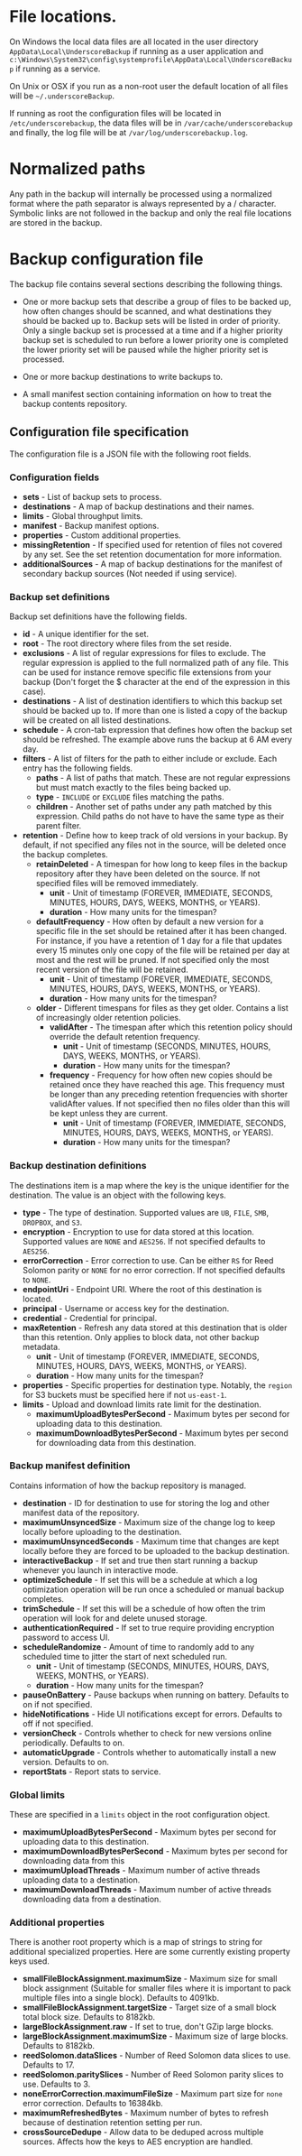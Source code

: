 # File locations.

On Windows the local data files are all located in the user directory `AppData\Local\UnderscoreBackup` if
running as a user application and `c:\Windows\System32\config\systemprofile\AppData\Local\UnderscoreBackup`
if running as a service.

On Unix or OSX if you run as a non-root user the default location of all files will be `~/.underscoreBackup`.

If running as root the configuration files will be located in `/etc/underscorebackup`, the data files will be in
`/var/cache/underscorebackup` and finally, the log file will be at `/var/log/underscorebackup.log`.

# Normalized paths

Any path in the backup will internally be processed using a normalized format where the path separator is always
represented by a / character. Symbolic links are not followed in the backup and only the real file locations
are stored in the backup.

# Backup configuration file

The backup file contains several sections describing the following things.

* One or more backup sets that describe a group of files to be backed up, how often changes should be scanned, and what
  destinations they should be backed up to. Backup sets will be listed in order of priority. Only a single backup set is
  processed at a time and if a higher priority backup set is scheduled to run before a lower priority one is completed
  the lower priority set will be paused while the higher priority set is processed.

* One or more backup destinations to write backups to.

* A small manifest section containing information on how to treat the backup contents repository.

## Configuration file specification

The configuration file is a JSON file with the following root fields.

### Configuration fields

* **sets** - List of backup sets to process.
* **destinations** - A map of backup destinations and their names.
* **limits** - Global throughput limits.
* **manifest** - Backup manifest options.
* **properties** - Custom additional properties.
* **missingRetention** - If specified used for retention of files not covered by any set. See the set retention
  documentation for more information.
* **additionalSources** - A map of backup destinations for the manifest of secondary backup sources (Not needed if using
  service).

### Backup set definitions

Backup set definitions have the following fields.

* **id** - A unique identifier for the set.
* **root** - The root directory where files from the set reside.
* **exclusions** - A list of regular expressions for files to exclude. The regular expression is applied to the full
  normalized path of any file. This can be used for instance remove specific file extensions from your backup (Don't
  forget the $ character at the end of the expression in this case).
* **destinations** - A list of destination identifiers to which this backup set should be backed up to. If more than one
  is
  listed a copy of the backup will be created on all listed destinations.
* **schedule** - A cron-tab expression that defines how often the backup set should be refreshed. The example above runs
  the backup at 6 AM every day.
* **filters** - A list of filters for the path to either include or exclude. Each entry has the following fields.
    * **paths** - A list of paths that match. These are not regular expressions but must match exactly to the files
      being backed up.
    * **type** - `INCLUDE` or `EXCLUDE` files matching the paths.
    * **children** - Another set of paths under any path matched by this expression. Child paths do not have to have the
      same type as their parent filter.
* **retention** - Define how to keep track of old versions in your backup. By default, if not specified any files not in
  the source, will be deleted once the backup completes.
    * **retainDeleted** - A timespan for how long to keep files in the backup repository after they have been deleted on
      the
      source. If not specified files will be removed immediately.
        * **unit** - Unit of timestamp (FOREVER, IMMEDIATE, SECONDS, MINUTES, HOURS, DAYS, WEEKS, MONTHS, or YEARS).
        * **duration** - How many units for the timespan?
    * **defaultFrequency** - How often by default a new version for a specific file in the set should be retained after
      it has been changed. For instance, if you have a retention of 1 day for a file that updates every 15 minutes only
      one copy of the file will be retained per day at most and the rest will be pruned. If not specified only the most
      recent version of the file will be retained.
        * **unit** - Unit of timestamp (FOREVER, IMMEDIATE, SECONDS, MINUTES, HOURS, DAYS, WEEKS, MONTHS, or YEARS).
        * **duration** - How many units for the timespan?
    * **older** - Different timespans for files as they get older. Contains a list of increasingly older retention
      policies.
        * **validAfter** - The timespan after which this retention policy should override the default retention
          frequency.
            * **unit** - Unit of timestamp (SECONDS, MINUTES, HOURS, DAYS, WEEKS, MONTHS, or YEARS).
            * **duration** - How many units for the timespan?
        * **frequency** - Frequency for how often new copies should be retained once they have reached this age. This
          frequency must be longer than any preceding retention frequencies with shorter validAfter values. If not
          specified then no files older than this will be kept unless they are current.
            * **unit** - Unit of timestamp (FOREVER, IMMEDIATE, SECONDS, MINUTES, HOURS, DAYS, WEEKS, MONTHS, or YEARS).
            * **duration** - How many units for the timespan?

### Backup destination definitions

The destinations item is a map where the key is the unique identifier for the destination. The value is an object with
the following keys.

* **type** - The type of destination. Supported values are `UB`, `FILE`, `SMB`, `DROPBOX`, and `S3`.
* **encryption** - Encryption to use for data stored at this location. Supported values are `NONE`
  and `AES256`. If not specified defaults to `AES256`.
* **errorCorrection** - Error correction to use. Can be either `RS` for Reed Solomon parity or `NONE` for no error
  correction. If not specified defaults to `NONE`.
* **endpointUri** - Endpoint URI. Where the root of this destination is located.
* **principal** - Username or access key for the destination.
* **credential** - Credential for principal.
* **maxRetention** - Refresh any data stored at this destination that is older than this retention. Only applies to
  block
  data, not other backup metadata.
    * **unit** - Unit of timestamp (FOREVER, IMMEDIATE, SECONDS, MINUTES, HOURS, DAYS, WEEKS, MONTHS, or YEARS).
    * **duration** - How many units for the timespan?
* **properties** - Specific properties for destination type. Notably, the `region` for S3 buckets must be specified here
  if not `us-east-1`.
* **limits** - Upload and download limits rate limit for the destination.
    * **maximumUploadBytesPerSecond** - Maximum bytes per second for uploading data to this destination.
    * **maximumDownloadBytesPerSecond** - Maximum bytes per second for downloading data from this destination.

### Backup manifest definition

Contains information of how the backup repository is managed.

* **destination** - ID for destination to use for storing the log and other manifest data of the repository.
* **maximumUnsyncedSize** - Maximum size of the change log to keep locally before uploading to the destination.
* **maximumUnsyncedSeconds** - Maximum time that changes are kept locally before they are forced to be uploaded to
  the backup destination.
* **interactiveBackup** - If set and true then start running a backup whenever you launch in interactive mode.
* **optimizeSchedule** - If set this will be a schedule at which a log optimization operation will be run once a
  scheduled or manual backup completes.
* **trimSchedule** - If set this will be a schedule of how often the trim operation will look for and delete unused
  storage.
* **authenticationRequired** - If set to true require providing encryption password to access UI.
* **scheduleRandomize** - Amount of time to randomly add to any scheduled time to jitter the start of next scheduled
  run.
    * **unit** - Unit of timestamp (SECONDS, MINUTES, HOURS, DAYS, WEEKS, MONTHS, or YEARS).
    * **duration** - How many units for the timespan?
* **pauseOnBattery** - Pause backups when running on battery. Defaults to on if not specified.
* **hideNotifications** - Hide UI notifications except for errors. Defaults to off if not specified.
* **versionCheck** - Controls whether to check for new versions online periodically. Defaults to on.
* **automaticUpgrade** - Controls whether to automatically install a new version. Defaults to on.
* **reportStats** - Report stats to service.

### Global limits

These are specified in a `limits` object in the root configuration object.

* **maximumUploadBytesPerSecond** - Maximum bytes per second for uploading data to this destination.
* **maximumDownloadBytesPerSecond** - Maximum bytes per second for downloading data from this
* **maximumUploadThreads** - Maximum number of active threads uploading data to a destination.
* **maximumDownloadThreads** - Maximum number of active threads downloading data from a destination.

### Additional properties

There is another root property which is a map of strings to string for additional specialized properties. Here are some
currently existing property keys used.

* **smallFileBlockAssignment.maximumSize** - Maximum size for small block assignment (Suitable for smaller files where
  it is important to pack multiple files into a single block). Defaults to 4091kb.
* **smallFileBlockAssignment.targetSize** - Target size of a small block total block size. Defaults to 8182kb.
* **largeBlockAssignment.raw** - If set to true, don't GZip large blocks.
* **largeBlockAssignment.maximumSize** - Maximum size of large blocks. Defaults to 8182kb.
* **reedSolomon.dataSlices** - Number of Reed Solomon data slices to use. Defaults to 17.
* **reedSolomon.paritySlices** - Number of Reed Solomon parity slices to use. Defaults to 3.
* **noneErrorCorrection.maximumFileSize** - Maximum part size for `none` error correction. Defaults to 16384kb.
* **maximumRefreshedBytes** - Maximum number of bytes to refresh because of destination retention setting per run.
* **crossSourceDedupe** - Allow data to be deduped across multiple sources. Affects how the keys to AES encryption are
  handled.
